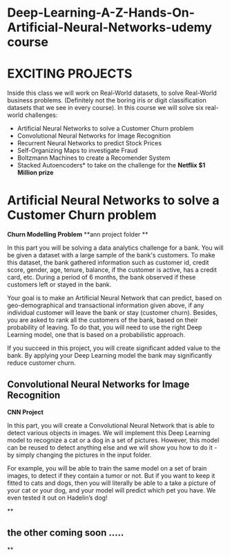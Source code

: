  # **Deep-Learning-A-Z-Hands-On-Artificial-Neural-Networks-udemy course**
 
#  **EXCITING PROJECTS**
Inside this class we will work on Real-World datasets, to solve Real-World business problems. (Definitely not the boring iris or digit classification datasets that we see in every course). In this course we will solve six real-world challenges:
 - Artificial Neural Networks to solve a Customer Churn problem
 -   Convolutional Neural Networks for Image Recognition
 -   Recurrent Neural Networks to predict Stock Prices
 -   Self-Organizing Maps to investigate Fraud
 -   Boltzmann Machines to create a Recomender System
 -   Stacked Autoencoders* to take on the challenge for the **Netflix $1 
Million prize**
# Artificial Neural Networks to solve a Customer Churn problem
**Churn Modelling Problem**
**ann project folder **

In this part you will be solving a data analytics challenge for a bank. You will be given a dataset with a large sample of the bank's customers. To make this dataset, the bank gathered information such as customer id, credit score, gender, age, tenure, balance, if the customer is active, has a credit card, etc. During a period of 6 months, the bank observed if these customers left or stayed in the bank.

Your goal is to make an Artificial Neural Network that can predict, based on geo-demographical and transactional information given above, if any individual customer will leave the bank or stay (customer churn). Besides, you are asked to rank all the customers of the bank, based on their probability of leaving. To do that, you will need to use the right Deep Learning model, one that is based on a probabilistic approach.

If you succeed in this project, you will create significant added value to the bank. By applying your Deep Learning model the bank may significantly reduce customer churn.

## Convolutional Neural Networks for Image Recognition
**CNN Project**

In this part, you will create a Convolutional Neural Network that is able to detect various objects in images. We will implement this Deep Learning model to recognize a cat or a dog in a set of pictures. However, this model can be reused to detect anything else and we will show you how to do it - by simply changing the pictures in the input folder.

For example, you will be able to train the same model on a set of brain images, to detect if they contain a tumor or not. But if you want to keep it fitted to cats and dogs, then you will literally be able to a take a picture of your cat or your dog, and your model will predict which pet you have. We even tested it out on Hadelin’s dog!

**

## the other coming soon .....

**
